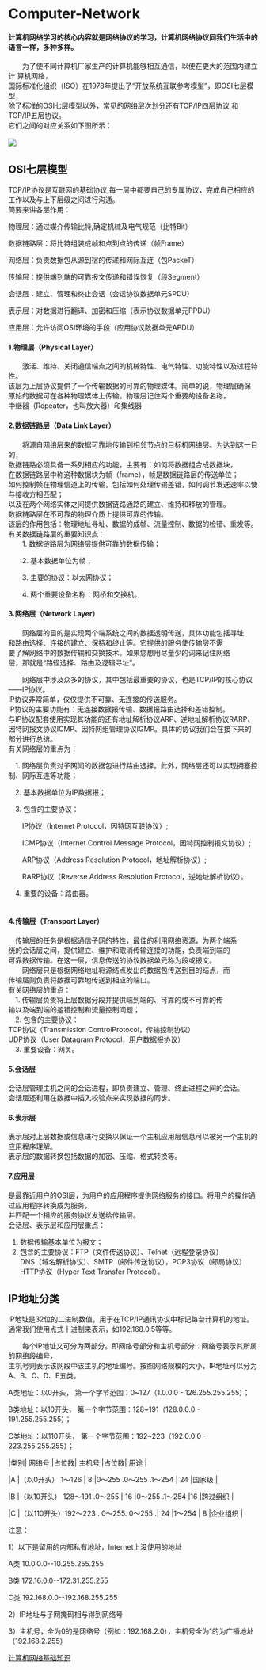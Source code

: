 # Computer-Network
#### 计算机网络学习的核心内容就是网络协议的学习，计算机网络协议同我们生活中的语言一样，多种多样。  

 　　为了使不同计算机厂家生产的计算机能够相互通信，以便在更大的范围内建立计 算机网络，<br>
 国际标准化组织（ISO）在1978年提出了“开放系统互联参考模型”，即OSI七层模型，<br>
 除了标准的OSI七层模型以外，常见的网络层次划分还有TCP/IP四层协议 和  TCP/IP五层协议。<br>
 它们之间的对应关系如下图所示：<br><br>
<img src="image/层.jpg"><br>

## OSI七层模型
 TCP/IP协议是互联网的基础协议,每一层中都要自己的专属协议，完成自己相应的工作以及与上下层级之间进行沟通。   
 简要来讲各层作用：  


物理层：通过媒介传输比特,确定机械及电气规范（比特Bit）  

数据链路层：将比特组装成帧和点到点的传递（帧Frame）  

网络层：负责数据包从源到宿的传递和网际互连（包PackeT）  

传输层：提供端到端的可靠报文传递和错误恢复（段Segment）  

会话层：建立、管理和终止会话（会话协议数据单元SPDU）  

表示层：对数据进行翻译、加密和压缩（表示协议数据单元PPDU）  

应用层：允许访问OSI环境的手段（应用协议数据单元APDU）  


#### 1.物理层（Physical Layer）<br>
　　激活、维持、关闭通信端点之间的机械特性、电气特性、功能特性以及过程特性。<br>
该层为上层协议提供了一个传输数据的可靠的物理媒体。简单的说，物理层确保<br>
原始的数据可在各种物理媒体上传输。物理层记住两个重要的设备名称，<br>
中继器（Repeater，也叫放大器）和集线器<br>
#### 2.数据链路层（Data Link Layer）<br>
　　将源自网络层来的数据可靠地传输到相邻节点的目标机网络层。为达到这一目的，<br>
数据链路必须具备一系列相应的功能，主要有：如何将数据组合成数据块，<br>
在数据链路层中称这种数据块为帧（frame），帧是数据链路层的传送单位；<br>
如何控制帧在物理信道上的传输，包括如何处理传输差错，如何调节发送速率以使与接收方相匹配；<br>
以及在两个网络实体之间提供数据链路通路的建立、维持和释放的管理。<br>
数据链路层在不可靠的物理介质上提供可靠的传输。<br>
该层的作用包括：物理地址寻址、数据的成帧、流量控制、数据的检错、重发等。<br>
有关数据链路层的重要知识点：<br>
　　1. 数据链路层为网络层提供可靠的数据传输；<br>

　　2. 基本数据单位为帧；<br>

　　3. 主要的协议：以太网协议；<br>

　　4. 两个重要设备名称：网桥和交换机。<br>
#### 3.网络层（Network Layer）<br>
　　网络层的目的是实现两个端系统之间的数据透明传送，具体功能包括寻址<br>
和路由选择、连接的建立、保持和终止等。它提供的服务使传输层不需<br>
要了解网络中的数据传输和交换技术。如果您想用尽量少的词来记住网络<br>
层，那就是“路径选择、路由及逻辑寻址”。<br>

　　网络层中涉及众多的协议，其中包括最重要的协议，也是TCP/IP的核心协议——IP协议。<br>
IP协议非常简单，仅仅提供不可靠、无连接的传送服务。<br>
IP协议的主要功能有：无连接数据报传输、数据报路由选择和差错控制。<br>
与IP协议配套使用实现其功能的还有地址解析协议ARP、逆地址解析协议RARP、<br>
因特网报文协议ICMP、因特网组管理协议IGMP。具体的协议我们会在接下来的部分进行总结。<br>
有关网络层的重点为：<br>

　1. 网络层负责对子网间的数据包进行路由选择。此外，网络层还可以实现拥塞控制、网际互连等功能；<br>

　2. 基本数据单位为IP数据报；<br>

　3. 包含的主要协议：<br>

　　IP协议（Internet Protocol，因特网互联协议）;<br>

　　ICMP协议（Internet Control Message Protocol，因特网控制报文协议）;<br>

　　ARP协议（Address Resolution Protocol，地址解析协议）;<br>

　　RARP协议（Reverse Address Resolution Protocol，逆地址解析协议）。<br>

　4. 重要的设备：路由器。<br><br>
#### 4.传输层（Transport Layer）<br>
　传输层的任务是根据通信子网的特性，最佳的利用网络资源，为两个端系<br>
统的会话层之间，提供建立、维护和取消传输连接的功能，负责端到端的<br>
可靠数据传输。在这一层，信息传送的协议数据单元称为段或报文。<br>
　　网络层只是根据网络地址将源结点发出的数据包传送到目的结点，而<br>
传输层则负责将数据可靠地传送到相应的端口。<br>
有关网络层的重点：<br>
　1. 传输层负责将上层数据分段并提供端到端的、可靠的或不可靠的传<br>
输以及端到端的差错控制和流量控制问题；<br>
　2. 包含的主要协议：<br>
TCP协议（Transmission ControlProtocol，传输控制协议）<br>
UDP协议（User Datagram Protocol，用户数据报协议）<br>
　3. 重要设备：网关。<br>
#### 5.会话层  <br>
会话层管理主机之间的会话进程，即负责建立、管理、终止进程之间的会话。<br>
会话层还利用在数据中插入校验点来实现数据的同步。 <br> 
#### 6.表示层 <br>
表示层对上层数据或信息进行变换以保证一个主机应用层信息可以被另一个主机的应用程序理解。<br>
表示层的数据转换包括数据的加密、压缩、格式转换等。<br>
#### 7.应用层<br>
是最靠近用户的OSI层，为用户的应用程序提供网络服务的接口。将用户的操作通过应用程序转换成为服务，<br>
并匹配一个相应的服务协议发送给传输层。<br>
会话层、表示层和应用层重点：<br>

1. 数据传输基本单位为报文；<br>
2. 包含的主要协议：FTP（文件传送协议）、Telnet（远程登录协议）<br>
DNS（域名解析协议）、SMTP（邮件传送协议），POP3协议（邮局协议）<br>
HTTP协议（Hyper Text Transfer Protocol）。   

## IP地址分类    
IP地址是32位的二进制数值，用于在TCP/IP通讯协议中标记每台计算机的地址。    
通常我们使用点式十进制来表示，如192.168.0.5等等。   
 
　　每个IP地址又可分为两部分。即网络号部分和主机号部分：网络号表示其所属的网络段编号，   
主机号则表示该网段中该主机的地址编号。按照网络规模的大小，IP地址可以分为A、B、C、D、E五类。   

A类地址：以0开头，      第一个字节范围：0~127（1.0.0.0 - 126.255.255.255）；  

B类地址：以10开头，    第一个字节范围：128~191（128.0.0.0 - 191.255.255.255）；  

C类地址：以110开头，  第一个字节范围：192~223（192.0.0.0 - 223.255.255.255）；  

 
|类别|       网络号                          |占位数| 主机号                |占位数| 用途   |  

   
|A  |（以0开头） 1～126                      | 8    |0～255 .0～255 .1～254 | 24  |国家级   |  

|B  |（以10开头） 128～191 .0～255           | 16   |0～255 .1～254         |16   |跨过组织 |  
 
|C  |（以110开头）192～223 . 0～255. 0～255 .| 24   |1～254                 | 8   |企业组织 |  


注意：

1）以下是留用的内部私有地址，Internet上没使用的地址  

A类 10.0.0.0--10.255.255.255  

B类 172.16.0.0--172.31.255.255  

C类 192.168.0.0--192.168.255.255  

2）IP地址与子网掩码相与得到网络号  

3）主机号，全为0的是网络号（例如：192.168.2.0），主机号全为1的为广播地址（192.168.2.255）  

[计算机网络基础知识](https://www.cnblogs.com/maybe2030/p/4781555.html#_label3)